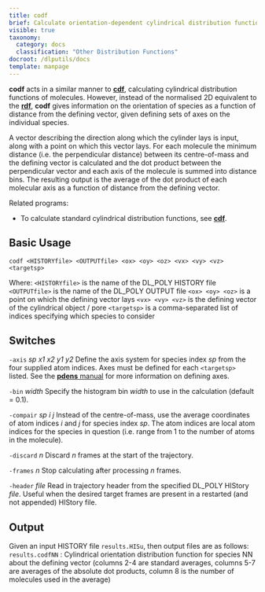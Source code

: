 ```yaml
---
title: codf
brief: Calculate orientation-dependent cylindrical distribution functions
visible: true
taxonomy:
  category: docs
  classification: "Other Distribution Functions"
docroot: /dlputils/docs
template: manpage
---
```


**codf** acts in a similar manner to [**cdf**](/dlputils/docs/cdf), calculating cylindrical distribution functions of molecules. However, instead of the normalised 2D equivalent to the [**rdf**](/dlputils/docs/rdf), **codf** gives information on the orientation of species as a function of distance from the defining vector, given defining sets of axes on the individual species.

A vector describing the direction along which the cylinder lays is input, along with a point on which this vector lays. For each molecule the minimum distance (i.e. the perpendicular distance) between its centre-of-mass and the defining vector is calculated and the dot product between the perpendicular vector and each axis of the molecule is summed into distance bins. The resulting output is the average of the dot product of each molecular axis as a function of distance from the defining vector.

Related programs:
+ To calculate standard cylindrical distribution functions, see [**cdf**](/dlputils/docs/cdf).

## Basic Usage

```
codf <HISTORYfile> <OUTPUTfile> <ox> <oy> <oz> <vx> <vy> <vz> <targetsp>
```

Where:
`<HISTORYfile>` is the name of the DL_POLY HISTORY file
`<OUTPUTfile>` is the name of the DL_POLY OUTPUT file
`<ox> <oy> <oz>` is a point on which the defining vector lays
`<vx> <vy> <vz>` is the defining vector of the cylindrical object / pore
`<targetsp>` is a comma-separated list of indices specifying which species to consider

## Switches

`-axis` _sp_ _x1_ _x2_ _y1_ _y2_
Define the axis system for species index _sp_ from the four supplied atom indices. Axes must be defined for each `<targetsp>` listed. See the [**pdens** manual](/dlputils/docs/pdens#axes) for more information on defining axes.

`-bin` _width_
Specify the histogram bin _width_ to use in the calculation (default = 0.1).

`-compair` _sp_ _i_ _j_
Instead of the centre-of-mass, use the average coordinates of atom indices _i_ and _j_ for species index _sp_. The atom indices are local atom indices for the species in question (i.e. range from 1 to the number of atoms in the molecule).

`-discard` _n_
Discard _n_ frames at the start of the trajectory.

`-frames` _n_
Stop calculating after processing _n_ frames.

`-header` _file_
Read in trajectory header from the specified DL_POLY HIStory _file_. Useful when the desired target frames are present in a restarted (and not appended) HIStory file.

## Output

Given an input HISTORY file `results.HISu`, then output files are as follows:
`results.codfNN` : Cylindrical orientation distribution function for species NN about the defining vector (columns 2-4 are standard averages, columns 5-7 are averages of the absolute dot products, column 8 is the number of molecules used in the average)


